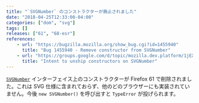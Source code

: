 ```yaml
---
title: "`SVGNumber` のコンストラクターが廃止されました"
date: "2018-04-25T12:33:00-04:00"
categories: ["dom", "svg"]
tags: []
releases: ["61", "68-esr"]
references:
    - url: "https://bugzilla.mozilla.org/show_bug.cgi?id=1455940"
      title: "Bug 1455940 - Remove constructor from SVGNumber"
    - url: "https://groups.google.com/d/topic/mozilla.dev.platform/1jEXK-Ctbng/discussion"
      title: "Intent to unship constructors on SVGNumber"
---
```

[`SVGNumber`](https://developer.mozilla.org/docs/Web/API/SVGNumber) インターフェイス上のコンストラクターが Firefox 61 で削除されました。これは SVG 仕様に含まれておらず、他のどのブラウザーにも実装されていません。今後 `new SVGNumber()` を呼び出すと `TypeError` が投げられます。
